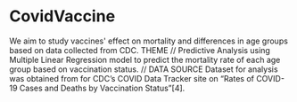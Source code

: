 # CovidVaccine

We aim to study vaccines' effect on mortality and differences in age groups based on data collected from CDC. 
THEME
// Predictive Analysis using Multiple Linear Regression model to predict the mortality rate of each age group based on vaccination status. //
DATA SOURCE
Dataset for analysis was obtained from for CDC’s COVID Data Tracker site on “Rates of COVID-19 Cases and Deaths by Vaccination Status”[4]. 
